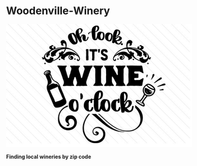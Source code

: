# Woodenville-Winery

![Winery](Oh-look-its-wine-o-clock-1.jpg)

**Finding local wineries by zip code**

